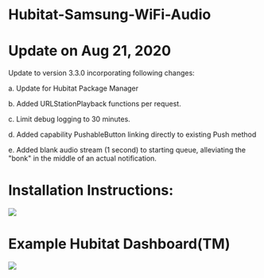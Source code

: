 # Hubitat-Samsung-WiFi-Audio

# Update on Aug 21, 2020
Update to version 3.3.0 incorporating following changes:

  a.  Update for Hubitat Package Manager

  b.  Added URLStationPlayback functions per request.

  c.  Limit debug logging to 30 minutes.
  
  d.  Added capability PushableButton linking directly to existing Push method

  e.  Added blank audio stream (1 second) to starting queue, alleviating the "bonk" in the middle of an actual notification.

# Installation Instructions:
<img src="https://github.com/DaveGut/HubitatActive/blob/master/SamsungMultiroom/Install%20Notes.jpg" align="center"/>

# Example Hubitat Dashboard(TM)
<img src="https://github.com/DaveGut/HubitatActive/blob/master/SamsungMultiroom/Documents/Dashboard1.jpg" align="center"/>

